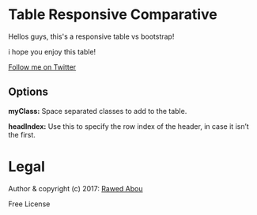 # Table Responsive Comparative
Hellos guys, this's a responsive table vs bootstrap!

i hope you enjoy this table!


[Follow me on Twitter](http://twitter.com/wedoficial)

## Options
**myClass:** Space separated classes to add to the table.

**headIndex:** Use this to specify the row index of the header, in case it isn’t the first.


# Legal

Author & copyright (c) 2017: [Rawed Abou](https://github.com/wedburst)

Free License
